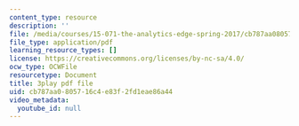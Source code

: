 ```yaml
---
content_type: resource
description: ''
file: /media/courses/15-071-the-analytics-edge-spring-2017/cb787aa0805716c4e83f2fd1eae86a44_kTOfGiScMsI.pdf
file_type: application/pdf
learning_resource_types: []
license: https://creativecommons.org/licenses/by-nc-sa/4.0/
ocw_type: OCWFile
resourcetype: Document
title: 3play pdf file
uid: cb787aa0-8057-16c4-e83f-2fd1eae86a44
video_metadata:
  youtube_id: null
---
```

